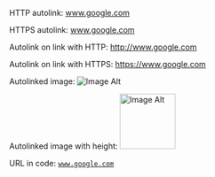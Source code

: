 HTTP autolink: www.google.com

HTTPS autolink: www.google.com

Autolink on link with HTTP: http://www.google.com

Autolink on link with HTTPS: https://www.google.com

Autolinked image: ![Image Alt](https://image.src)

Autolinked image with height: <img height="100" alt="Image Alt" src="https://image.src" />

URL in code: [`www.google.com`](http://www.google.com)